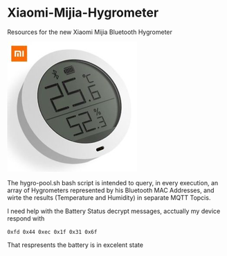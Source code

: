 # Xiaomi-Mijia-Hygrometer
Resources for the new Xiaomi Mijia Bluetooth Hygrometer

![alt text](https://github.com/GSanCap/Xiaomi-Mijia-Hygrometer/blob/master/Hygrometer.jpg "Xiaomi Bluetooth Hygrometer")

The hygro-pool.sh bash script is intended to query, in every execution, an array of Hygrometers represented by his Bluetooth MAC Addresses, and wirte the results (Temperature and Humidity) in separate MQTT Topcis.

I need help with the Battery Status decrypt messages, acctually my device respond with 

```
0xfd 0x44 0xec 0x1f 0x31 0x6f
```

That respresents the battery is in excelent state
